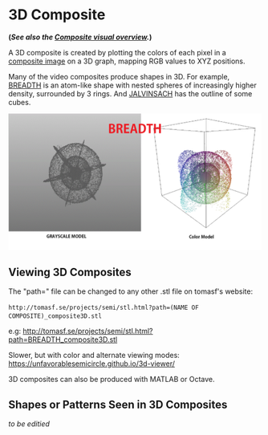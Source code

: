 # 3D Composite

**(*See also the [Composite visual overview](Composite_visual_overview "wikilink").*)**

A 3D composite is created by plotting the colors of each pixel in a
[composite image](Video_Composites "wikilink") on a 3D graph, mapping
RGB values to XYZ positions.

Many of the video composites produce shapes in 3D. For example,
[BREADTH](BREADTH "wikilink") is an atom-like shape with nested spheres
of increasingly higher density, surrounded by 3 rings. And
[JALVINSACH](JALVINSACH "wikilink") has the outline of some cubes.

![breadthmodels.gif](breadthmodels.gif "breadthmodels.gif")

## Viewing 3D Composites

The "path=" file can be changed to any other .stl file on tomasf's
website:

`http://tomasf.se/projects/semi/stl.html?path=(NAME OF
COMPOSITE)_composite3D.stl`

e.g:
<http://tomasf.se/projects/semi/stl.html?path=BREADTH_composite3D.stl>

Slower, but with color and alternate viewing modes:
<https://unfavorablesemicircle.github.io/3d-viewer/>

3D composites can also be produced with MATLAB or Octave.

## Shapes or Patterns Seen in 3D Composites

*to be editied*

